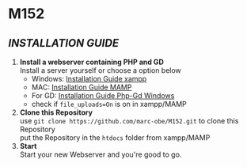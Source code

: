 # M152

## ***INSTALLATION GUIDE***

1. **Install a webserver containing PHP and GD**
   <br> Install a server yourself or choose a option below
    - Windows: [Installation Guide xampp](https://www.wikihow.com/Install-XAMPP-for-Windows)
    - MAC: [Installation Guide MAMP](https://documentation.mamp.info/en/MAMP-Mac/Installation/)
    - For GD: [Installation Guide Php-Gd Windows](https://www.geeksforgeeks.org/how-to-install-php-gd-in-windows/)
    - check if `file_uploads=On` is on in xampp/MAMP
2. **Clone this Repository**
   <br> use `git clone https://github.com/marc-obe/M152.git` to clone this Repository
   <br> put the Repository in the `htdocs` folder from xampp/MAMP
3. **Start**
   <br> Start your new Webserver and you're good to go.
